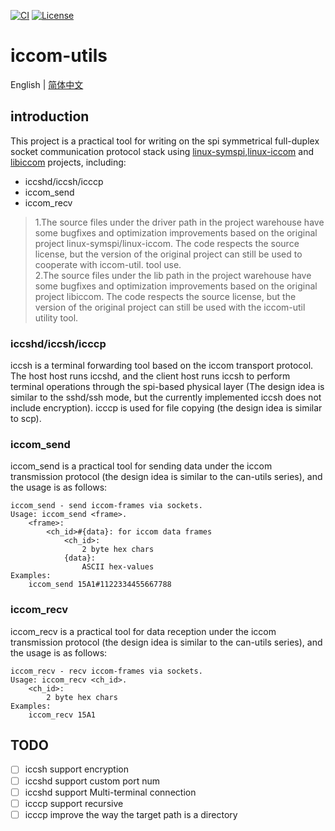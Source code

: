 [![CI](https://github.com/QQxiaoming/iccom-utils/actions/workflows/ci.yml/badge.svg?branch=main)](https://github.com/QQxiaoming/iccom-utils/actions/workflows/ci.yml)
[![License](https://img.shields.io/github/license/qqxiaoming/iccom-utils.svg?colorB=f48041&style=flat-square)](https://github.com/QQxiaoming/iccom-utils)

# iccom-utils

English | [简体中文](./README_zh_CN.md)

## introduction

This project is a practical tool for writing on the spi symmetrical full-duplex socket communication protocol stack using [linux-symspi](https://github.com/Bosch-SW/linux-symspi),[linux-iccom](https://github.com/Bosch-SW/linux-iccom) and [libiccom](https://github.com/Bosch-SW/libiccom) projects, including:

- iccshd/iccsh/icccp
- iccom_send
- iccom_recv

> 1.The source files under the driver path in the project warehouse have some bugfixes and optimization improvements based on the original project linux-symspi/linux-iccom. The code respects the source license, but the version of the original project can still be used to cooperate with iccom-util. tool use.<br>2.The source files under the lib path in the project warehouse have some bugfixes and optimization improvements based on the original project libiccom. The code respects the source license, but the version of the original project can still be used with the iccom-util utility tool.

### iccshd/iccsh/icccp

iccsh is a terminal forwarding tool based on the iccom transport protocol. The host host runs iccshd, and the client host runs iccsh to perform terminal operations through the spi-based physical layer (The design idea is similar to the sshd/ssh mode, but the currently implemented iccsh does not include encryption). icccp is used for file copying (the design idea is similar to scp).

### iccom_send

iccom_send is a practical tool for sending data under the iccom transmission protocol (the design idea is similar to the can-utils series), and the usage is as follows:

```shell
iccom_send - send iccom-frames via sockets.
Usage: iccom_send <frame>.
    <frame>:
        <ch_id>#{data}: for iccom data frames
            <ch_id>:
                2 byte hex chars
            {data}:
                ASCII hex-values
Examples:
    iccom_send 15A1#1122334455667788
```

### iccom_recv

iccom_recv is a practical tool for data reception under the iccom transmission protocol (the design idea is similar to the can-utils series), and the usage is as follows:

```shell
iccom_recv - recv iccom-frames via sockets.
Usage: iccom_recv <ch_id>.
    <ch_id>:
        2 byte hex chars
Examples:
    iccom_recv 15A1
```

## TODO

- [ ] iccsh support encryption
- [ ] iccshd support custom port num
- [ ] iccshd support Multi-terminal connection
- [ ] icccp support recursive
- [ ] icccp improve the way the target path is a directory
